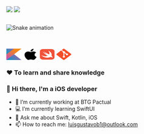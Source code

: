 <div>
  <img height="180em" src="https://github-readme-stats.vercel.app/api?username=luisgustavoB1&show_icons=true&theme=dracula&include_all_commits=true&count_private=true"/>
  <img height="180em" src="https://github-readme-stats.vercel.app/api/top-langs/?username=luisgustavoB1&layout=compact&langs_count=7&theme=dracula"/>
</div>

##

![Snake animation](https://github.com/luisgustavoB1/luisgustavoB1/blob/output/github-contribution-grid-snake.svg)

##

<link rel="stylesheet" href="https://cdn.jsdelivr.net/gh/devicons/devicon@v2.12.0/devicon.min.css">
</div>
<div style="display: inline_block"><br>
  <img align="center" height="30" width="40" src="https://github.com/devicons/devicon/blob/master/icons/kotlin/kotlin-original.svg">
  <img align="center" height="30" width="40" src="https://github.com/devicons/devicon/blob/master/icons/apple/apple-original.svg">
  <img align="center" height="30" width="40" src="https://github.com/devicons/devicon/blob/master/icons/swift/swift-original.svg">
  <img align="center" height="30" width="40" src="https://github.com/devicons/devicon/blob/master/icons/git/git-original.svg">
</div>

### :heart: To learn and share knowledge

### 👋 Hi there,  I'm a iOS developer

- 🔭  I’m currently working at BTG Pactual
- 💻  I’m currently learning SwiftUI
- 💬  Ask me about Swift, Kotlin, iOS
- 📫  How to reach me: luisgustavob1@outlook.com
